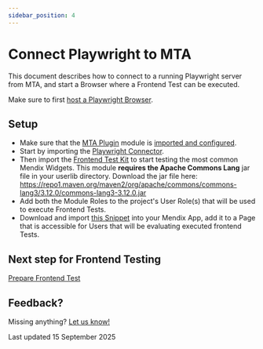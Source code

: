 ```yaml
---
sidebar_position: 4
---
```


# Connect Playwright to MTA

This document describes how to connect to a running Playwright server from MTA, and start a Browser where a Frontend Test can be executed.

Make sure to first [host a Playwright Browser](../host-and-deploy/host-playwright-browsers).


## Setup

- Make sure that the [MTA Plugin](../../../Tools/mta-plugin) module is [imported and configured](import-plugin).
- Start by importing the [Playwright Connector](../../../Tools/playwright-connector).
- Then import the [Frontend Test Kit](../../../Tools/playwright-testkit) to start testing the most common Mendix Widgets. This module **requires the Apache Commons Lang** jar file in your userlib directory. Download the jar file here: https://repo1.maven.org/maven2/org/apache/commons/commons-lang3/3.12.0/commons-lang3-3.12.0.jar
- Add both the Module Roles to the project's User Role(s) that will be used to execute Frontend Tests.
- Download and import [this Snippet](../images/SNIP_Playwright_Files.mpk) into your Mendix App, add it to a Page that is accessible for Users that will be evaluating executed frontend Tests.


## Next step for Frontend Testing

[Prepare Frontend Test](../configure-mta/prepare-frontend-test)

## Feedback?
Missing anything? [Let us know!](mailto:support@menditect.com)

Last updated 15 September 2025

